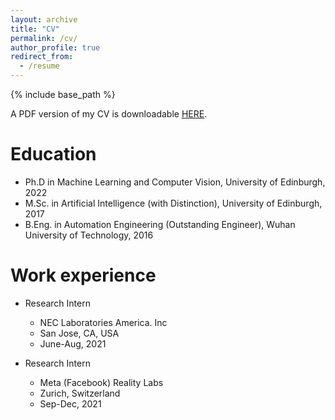 ```yaml
---
layout: archive
title: "CV"
permalink: /cv/
author_profile: true
redirect_from:
  - /resume
---
```


{% include base_path %}

A PDF version of my CV is downloadable [HERE](http://nanboli.github.io/files/nanbo_li_cv.pdf).

Education
======
* Ph.D in Machine Learning and Computer Vision, University of Edinburgh, 2022
* M.Sc. in Artificial Intelligence (with Distinction), University of Edinburgh, 2017
* B.Eng. in Automation Engineering (Outstanding Engineer), Wuhan University of Technology, 2016


Work experience
======
* Research Intern
  * NEC Laboratories America. Inc
  * San Jose, CA, USA
  * June-Aug, 2021

* Research Intern
  * Meta (Facebook) Reality Labs
  * Zurich, Switzerland
  * Sep-Dec, 2021


<!--
Skills
======
* Skill 1
* Skill 2
  * Sub-skill 2.1
  * Sub-skill 2.2
  * Sub-skill 2.3
* Skill 3

Publications
======
  <ul>{% for post in site.publications %}
    {% include archive-single-cv.html %}
  {% endfor %}</ul>

Talks
======
  <ul>{% for post in site.talks %}
    {% include archive-single-talk-cv.html %}
  {% endfor %}</ul>

Teaching
======
  <ul>{% for post in site.teaching %}
    {% include archive-single-cv.html %}
  {% endfor %}</ul>

Service and leadership
======
* Currently signed in to 43 different slack teams -->
